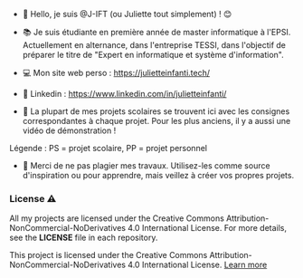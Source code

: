 - 👋 Hello, je suis @J-IFT (ou Juliette tout simplement) ! 😊

- 📚 Je suis étudiante en première année de master informatique à l'EPSI. Actuellement en alternance, dans l'entreprise TESSI, dans l'objectif de préparer le titre de "Expert en informatique et système d'information".

- 💻 Mon site web perso : https://julietteinfanti.tech/

- 📎 Linkedin : https://www.linkedin.com/in/julietteinfanti/

- 📌 La plupart de mes projets scolaires se trouvent ici avec les consignes correspondantes à chaque projet. Pour les plus anciens, il y a aussi une vidéo de démonstration !

Légende : PS = projet scolaire, PP = projet personnel

- 🚫 Merci de ne pas plagier mes travaux. Utilisez-les comme source d'inspiration ou pour apprendre, mais veillez à créer vos propres projets.

### License ⚠️

All my projects are licensed under the Creative Commons Attribution-NonCommercial-NoDerivatives 4.0 International License. For more details, see the **LICENSE** file in each repository.

This project is licensed under the Creative Commons Attribution-NonCommercial-NoDerivatives 4.0 International License. [Learn more](https://creativecommons.org/licenses/by-nc-nd/4.0/)
